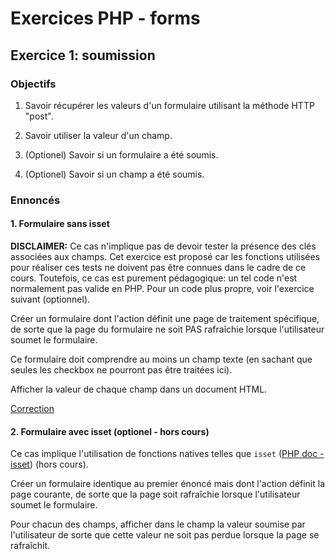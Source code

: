# Exercices PHP - forms

## Exercice 1: soumission

### Objectifs

 1. Savoir récupérer les valeurs d'un formulaire utilisant la méthode HTTP "post".

 2. Savoir utiliser la valeur d'un champ.

 3. (Optionel) Savoir si un formulaire a été soumis.

 4. (Optionel) Savoir si un champ a été soumis.

### Ennoncés

#### 1. Formulaire sans isset

**DISCLAIMER:** Ce cas n'implique pas de devoir tester la présence des clés associées aux champs. Cet exercice est proposé car les fonctions utilisées pour réaliser ces tests ne doivent pas être connues dans le cadre de ce cours. Toutefois, ce cas est purement pédagogique: un tel code n'est normalement pas valide en PHP. Pour un code plus propre, voir l'exercice suivant (optionnel).

Créer un formulaire dont l'action définit une page de traitement spécifique, de sorte que la page du formulaire ne soit PAS rafraîchie lorsque l'utilisateur soumet le formulaire.

Ce formulaire doit comprendre au moins un champ texte (en sachant que seules les checkbox ne pourront pas être traitées ici).

Afficher la valeur de chaque champ dans un document HTML.

[Correction](./corrections/a-noisset/)

#### 2. Formulaire avec isset (optionel - hors cours)

 Ce cas implique l'utilisation de fonctions natives telles que `isset` ([PHP doc - isset](https://www.php.net/manual/fr/function.isset.php)) (hors cours).
 
 Créer un formulaire identique au premier énoncé mais dont l'action définit la page courante, de sorte que la page soit rafraîchie lorsque l'utilisateur soumet le formulaire.
 
 Pour chacun des champs, afficher dans le champ la valeur soumise par l'utilisateur de sorte que cette valeur ne soit pas perdue lorsque la page se rafraîchit.
